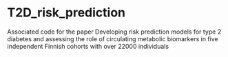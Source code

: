 # T2D_risk_prediction
Associated code for the paper Developing risk prediction models for type 2 diabetes and assessing the role of circulating metabolic biomarkers in five independent Finnish cohorts with over 22000 individuals

